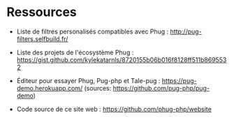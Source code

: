 # Ressources

- Liste de filtres personalisés compatibles avec Phug :
http://pug-filters.selfbuild.fr/

- Liste des projets de l'écosystème Phug :
https://gist.github.com/kylekatarnls/8720155b06b016f8128ff511b8695532

- Éditeur pour essayer Phug, Pug-php et Tale-pug :
https://pug-demo.herokuapp.com/
(sources: https://github.com/pug-php/pug-demo)

- Code source de ce site web :
https://github.com/phug-php/website
